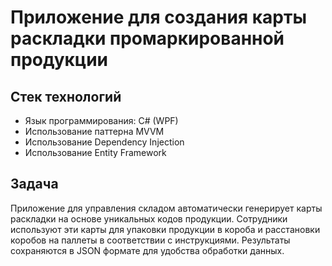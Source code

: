 # Приложение для создания карты раскладки промаркированной продукции

## Стек технологий

- Язык программирования: C# (WPF)
- Использование паттерна MVVM
- Использование Dependency Injection
- Использование Entity Framework

## Задача

Приложение для управления складом автоматически генерирует карты раскладки на основе уникальных кодов продукции. Сотрудники используют эти карты для упаковки продукции в короба и расстановки коробов на паллеты в соответствии с инструкциями. Результаты сохраняются в JSON формате для удобства обработки данных.
